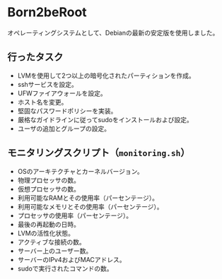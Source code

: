 # Born2beRoot

オペレーティングシステムとして、Debianの最新の安定版を使用しました。

## 行ったタスク

- LVMを使用して2つ以上の暗号化されたパーティションを作成。
- sshサービスを設定。
- UFWファイアウォールを設定。
- ホスト名を変更。
- 堅固なパスワードポリシーを実装。
- 厳格なガイドラインに従ってsudoをインストールおよび設定。
- ユーザの追加とグループの設定。

## モニタリングスクリプト（`monitoring.sh`）

- OSのアーキテクチャとカーネルバージョン。
- 物理プロセッサの数。
- 仮想プロセッサの数。
- 利用可能なRAMとその使用率（パーセンテージ）。
- 利用可能なメモリとその使用率（パーセンテージ）。
- プロセッサの使用率（パーセンテージ）。
- 最後の再起動の日時。
- LVMの活性化状態。
- アクティブな接続の数。
- サーバー上のユーザー数。
- サーバーのIPv4およびMACアドレス。
- sudoで実行されたコマンドの数。

